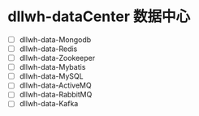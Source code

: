 # dllwh-dataCenter 数据中心

- [ ] dllwh-data-Mongodb
- [ ] dllwh-data-Redis
- [ ] dllwh-data-Zookeeper
- [ ] dllwh-data-Mybatis
- [ ] dllwh-data-MySQL
- [ ] dllwh-data-ActiveMQ
- [ ] dllwh-data-RabbitMQ
- [ ] dllwh-data-Kafka